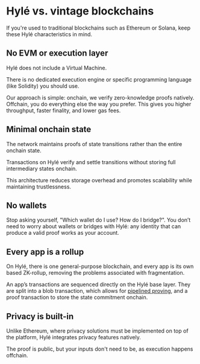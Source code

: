 # Hylé vs. vintage blockchains

If you're used to traditional blockchains such as Ethereum or Solana, keep these Hylé characteristics in mind.

## No EVM or execution layer

Hylé does not include a Virtual Machine.

There is no dedicated execution engine or specific programming language (like Solidity) you should use.

Our approach is simple: onchain, we verify zero-knowledge proofs natively. Offchain, you do everything else the way you prefer. This gives you higher throughput, faster finality, and lower gas fees.

## Minimal onchain state

The network maintains proofs of state transitions rather than the entire onchain state.

Transactions on Hylé verify and settle transitions without storing full intermediary states onchain.

This architecture reduces storage overhead and promotes scalability while maintaining trustlessness.

## No wallets

Stop asking yourself, "Which wallet do I use? How do I bridge?". You don’t need to worry about wallets or bridges with Hylé: any identity that can produce a valid proof works as your account.

## Every app is a rollup

On Hylé, there is one general-purpose blockchain, and every app is its own based ZK-rollup, removing the problems associated with fragmentation.

An app’s transactions are sequenced directly on the Hylé base layer. They are split into a blob transaction, which allows for [pipelined proving](https://docs.hyle.eu/developers/general-doc/pipelined-proving/), and a proof transaction to store the state commitment onchain.

## Privacy is built-in

Unlike Ethereum, where privacy solutions must be implemented on top of the platform, Hylé integrates privacy features natively.

The proof is public, but your inputs don't need to be, as execution happens offchain.
